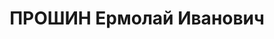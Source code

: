 ---
title: ПРОШИН Ермолай Иванович
description: народився 1882 р. у Санкт-Петербурзі. Росіянин, з робітників, освіта
  середня, у 1923-1937 рр. член ВКП(б). Проживав у Харкові. Директор Червонозаводської
  ТЕЦ. Заарештований 23 серпня 1937 р. як член к.-р. троцькістської шкідницької організації
  (статті 549, 5410 ч. 1, 5411 КК УРСР) і військовою колегією Верховного Суду СРСР
  10 грудня 1937 р. (статті 548, 549, 5411 КК УРСР) засуджений до розстрілу з конфіскацією
  особистого майна. Розстріляний 10 грудня 1937 р. у Харкові. Реабілітований 25 серпня
  1956 р.
---